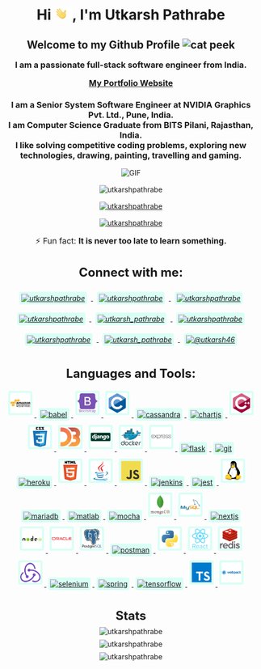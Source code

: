 <h1 align="center">
    Hi <img src='./assets/wave.gif' height='26' alt='wave'>, I'm Utkarsh Pathrabe
</h1>

<h2 align='center'>
    Welcome to my Github Profile <img src='https://media.giphy.com/media/mGcNjsfWAjY5AEZNw6/giphy.gif' alt='cat peek' height='26'>
</h2>

<h3 align="center" style='margin: 16px 4px;'>
    I am a passionate full-stack software engineer from India.
</h3>

<h3 align='center' style='margin: 16px 4px;'>
    <a href='https://utkarshpathrabe.com/'>My Portfolio Website</a>
</h3>

<h3 align="center">
    I am a Senior System Software Engineer at NVIDIA Graphics Pvt. Ltd., Pune, India.<br />
    I am Computer Science Graduate from BITS Pilani, Rajasthan, India.<br />
    I like solving competitive coding problems, exploring new technologies, drawing, painting, travelling and gaming.
</h3>

<p align='center' style='margin: 16px 4px 8px;'>
    <img src="https://media.giphy.com/media/SWoSkN6DxTszqIKEqv/giphy.gif" alt="GIF">
</p>

<p align="center" style='margin: 16px 4px 8px;'>
    <img src="https://komarev.com/ghpvc/?username=utkarshpathrabe&label=Profile%20views&color=0e75b6&style=flat" alt="utkarshpathrabe" />
</p>

<p align="center" style='margin: 16px 4px 8px;'>
    <a href="https://github.com/ryo-ma/github-profile-trophy">
        <img src="https://github-profile-trophy.vercel.app/?username=utkarshpathrabe&theme=gruvbox&row=2&column=4" alt="utkarshpathrabe" />
    </a>
</p>

<p align="center" style='margin: 16px 4px 16px;'>
    <a href="https://twitter.com/utkarshpathrabe" target="blank">
        <img src="https://img.shields.io/twitter/follow/utkarshpathrabe?logo=twitter&style=for-the-badge" alt="utkarshpathrabe" />
    </a>
</p>

<p align='center' style='font-size: 16px;'>
    ⚡ Fun fact: <strong>It is never too late to learn something.</strong>
</p>

<h3 align="center" style='margin: 32px 4px 8px; font-size: 24px;'>
    Connect with me:
</h3>
<p align="center" style='margin: 16px 4px 8px;'>
    <a href="mailto:uapathrabe@gmail.com" target="blank" rel="noreferrer">
        <em>
            <img align="center" src="https://cdn.jsdelivr.net/npm/simple-icons@v3/icons/gmail.svg" alt="utkarshpathrabe" height="30" width="30" />
        </em>
    </a>
    <a href="https://twitter.com/utkarshpathrabe" target="blank" rel="noreferrer">
        <em>
            <img align="center" src="https://raw.githubusercontent.com/rahuldkjain/github-profile-readme-generator/master/src/images/icons/Social/twitter.svg" alt="utkarshpathrabe" height="30" width="30" />
        </em>
    </a>
    <a href="https://linkedin.com/in/utkarshpathrabe" target="blank" rel="noreferrer">
        <em>
            <img align="center" src="https://raw.githubusercontent.com/rahuldkjain/github-profile-readme-generator/master/src/images/icons/Social/linked-in-alt.svg" alt="utkarshpathrabe" height="30" width="30" />
        </em>
    </a>
    <a href="https://fb.com/utkarshpathrabe" target="blank" rel="noreferrer">
        <em>
            <img align="center" src="https://raw.githubusercontent.com/rahuldkjain/github-profile-readme-generator/master/src/images/icons/Social/facebook.svg" alt="utkarshpathrabe" height="30" width="30" />
        </em>
    </a>
    <a href="https://instagram.com/utkarsh_pathrabe" target="blank" rel="noreferrer">
        <em>
            <img align="center" src="https://raw.githubusercontent.com/rahuldkjain/github-profile-readme-generator/master/src/images/icons/Social/instagram.svg" alt="utkarsh_pathrabe" height="30" width="30" />
        </em>
    </a>
    <a href="https://www.youtube.com/c/utkarshpathrabe" target="blank" rel="noreferrer">
        <em>
            <img align="center" src="https://raw.githubusercontent.com/rahuldkjain/github-profile-readme-generator/master/src/images/icons/Social/youtube.svg" alt="utkarshpathrabe" height="30" width="30" />
        </em>
    </a>
    <a href="https://www.hackerrank.com/utkarshpathrabe" target="blank" rel="noreferrer">
        <em>
            <img align="center" src="https://raw.githubusercontent.com/rahuldkjain/github-profile-readme-generator/master/src/images/icons/Social/hackerrank.svg" alt="utkarshpathrabe" height="30" width="30" />
        </em>
    </a>
    <a href="https://www.leetcode.com/utkarsh_pathrabe" target="blank" rel="noreferrer">
        <em>
            <img align="center" src="https://raw.githubusercontent.com/rahuldkjain/github-profile-readme-generator/master/src/images/icons/Social/leet-code.svg" alt="utkarsh_pathrabe" height="30" width="30" />
        </em>
    </a>
    <a href="https://www.hackerearth.com/@utkarsh46" target="blank" rel="noreferrer">
        <em>
            <img align="center" src="https://raw.githubusercontent.com/rahuldkjain/github-profile-readme-generator/master/src/images/icons/Social/hackerearth.svg" alt="@utkarsh46" height="30" width="30" />
        </em>
    </a>
</p>

<h3 align="center" style='margin: 32px 4px 8px; font-size: 24px;'>
    Languages and Tools:
</h3>
<p align="center" style='margin: 16px 4px 32px;'>
    <a href="https://aws.amazon.com" target="_blank" rel="noreferrer">
        <img src="https://raw.githubusercontent.com/devicons/devicon/master/icons/amazonwebservices/amazonwebservices-original-wordmark.svg" alt="aws" width="40" height="40" style='background: #d9fff5 !important; margin: 4px; padding: 4px; border-radius: 4px;' />
    </a>
    <a href="https://babeljs.io/" target="_blank" rel="noreferrer">
        <img src="https://www.vectorlogo.zone/logos/babeljs/babeljs-icon.svg" alt="babel" width="40" height="40" style='background: #d9fff5 !important; margin: 4px; padding: 4px; border-radius: 4px;' />
    </a>
    <a href="https://getbootstrap.com" target="_blank" rel="noreferrer">
        <img src="https://raw.githubusercontent.com/devicons/devicon/master/icons/bootstrap/bootstrap-plain-wordmark.svg" alt="bootstrap" width="40" height="40" style='background: #d9fff5 !important; margin: 4px; padding: 4px; border-radius: 4px;' />
    </a>
    <a href="https://www.cprogramming.com/" target="_blank" rel="noreferrer">
        <img src="https://raw.githubusercontent.com/devicons/devicon/master/icons/c/c-original.svg" alt="c" width="40" height="40" style='background: #d9fff5 !important; margin: 4px; padding: 4px; border-radius: 4px;' />
    </a>
    <a href="https://cassandra.apache.org/" target="_blank" rel="noreferrer">
        <img src="https://www.vectorlogo.zone/logos/apache_cassandra/apache_cassandra-icon.svg" alt="cassandra" width="40" height="40" style='background: #d9fff5 !important; margin: 4px; padding: 4px; border-radius: 4px;' />
    </a>
    <a href="https://www.chartjs.org" target="_blank" rel="noreferrer">
        <img src="https://www.chartjs.org/media/logo-title.svg" alt="chartjs" width="40" height="40" style='background: #d9fff5 !important; margin: 4px; padding: 4px; border-radius: 4px;' />
    </a>
    <a href="https://www.w3schools.com/cpp/" target="_blank" rel="noreferrer">
        <img src="https://raw.githubusercontent.com/devicons/devicon/master/icons/cplusplus/cplusplus-original.svg" alt="cplusplus" width="40" height="40" style='background: #d9fff5 !important; margin: 4px; padding: 4px; border-radius: 4px;' />
    </a>
    <a href="https://www.w3schools.com/css/" target="_blank" rel="noreferrer">
        <img src="https://raw.githubusercontent.com/devicons/devicon/master/icons/css3/css3-original-wordmark.svg" alt="css3" width="40" height="40" style='background: #d9fff5 !important; margin: 4px; padding: 4px; border-radius: 4px;' />
    </a>
    <a href="https://d3js.org/" target="_blank" rel="noreferrer">
        <img src="https://raw.githubusercontent.com/devicons/devicon/master/icons/d3js/d3js-original.svg" alt="d3js" width="40" height="40" style='background: #d9fff5 !important; margin: 4px; padding: 4px; border-radius: 4px;' />
    </a>
    <a href="https://www.djangoproject.com/" target="_blank" rel="noreferrer">
        <img src="https://raw.githubusercontent.com/devicons/devicon/master/icons/django/django-original.svg" alt="django" width="40" height="40" style='background: #d9fff5 !important; margin: 4px; padding: 4px; border-radius: 4px;' />
    </a>
    <a href="https://www.docker.com/" target="_blank" rel="noreferrer">
        <img src="https://raw.githubusercontent.com/devicons/devicon/master/icons/docker/docker-original-wordmark.svg" alt="docker" width="40" height="40" style='background: #d9fff5 !important; margin: 4px; padding: 4px; border-radius: 4px;' />
    </a>
    <a href="https://expressjs.com" target="_blank" rel="noreferrer">
        <img src="https://raw.githubusercontent.com/devicons/devicon/master/icons/express/express-original-wordmark.svg" alt="express" width="40" height="40" style='background: #d9fff5 !important; margin: 4px; padding: 4px; border-radius: 4px;' />
    </a>
    <a href="https://flask.palletsprojects.com/" target="_blank" rel="noreferrer">
        <img src="https://www.vectorlogo.zone/logos/pocoo_flask/pocoo_flask-icon.svg" alt="flask" width="40" height="40" style='background: #d9fff5 !important; margin: 4px; padding: 4px; border-radius: 4px;' />
    </a>
    <a href="https://git-scm.com/" target="_blank" rel="noreferrer">
        <img src="https://www.vectorlogo.zone/logos/git-scm/git-scm-icon.svg" alt="git" width="40" height="40" style='background: #d9fff5 !important; margin: 4px; padding: 4px; border-radius: 4px;' />
    </a>
    <a href="https://heroku.com" target="_blank" rel="noreferrer">
        <img src="https://www.vectorlogo.zone/logos/heroku/heroku-icon.svg" alt="heroku" width="40" height="40" style='background: #d9fff5 !important; margin: 4px; padding: 4px; border-radius: 4px;' />
    </a>
    <a href="https://www.w3.org/html/" target="_blank" rel="noreferrer">
        <img src="https://raw.githubusercontent.com/devicons/devicon/master/icons/html5/html5-original-wordmark.svg" alt="html5" width="40" height="40" style='background: #d9fff5 !important; margin: 4px; padding: 4px; border-radius: 4px;' />
    </a>
    <a href="https://www.java.com" target="_blank" rel="noreferrer">
        <img src="https://raw.githubusercontent.com/devicons/devicon/master/icons/java/java-original.svg" alt="java" width="40" height="40" style='background: #d9fff5 !important; margin: 4px; padding: 4px; border-radius: 4px;' />
    </a>
    <a href="https://developer.mozilla.org/en-US/docs/Web/JavaScript" target="_blank" rel="noreferrer">
        <img src="https://raw.githubusercontent.com/devicons/devicon/master/icons/javascript/javascript-original.svg" alt="javascript" width="40" height="40" style='background: #d9fff5 !important; margin: 4px; padding: 4px; border-radius: 4px;' />
    </a>
    <a href="https://www.jenkins.io" target="_blank" rel="noreferrer">
        <img src="https://www.vectorlogo.zone/logos/jenkins/jenkins-icon.svg" alt="jenkins" width="40" height="40" style='background: #d9fff5 !important; margin: 4px; padding: 4px; border-radius: 4px;' />
    </a>
    <a href="https://jestjs.io" target="_blank" rel="noreferrer">
        <img src="https://www.vectorlogo.zone/logos/jestjsio/jestjsio-icon.svg" alt="jest" width="40" height="40" style='background: #d9fff5 !important; margin: 4px; padding: 4px; border-radius: 4px;' />
    </a>
    <a href="https://www.linux.org/" target="_blank" rel="noreferrer">
        <img src="https://raw.githubusercontent.com/devicons/devicon/master/icons/linux/linux-original.svg" alt="linux" width="40" height="40" style='background: #d9fff5 !important; margin: 4px; padding: 4px; border-radius: 4px;' />
    </a>
    <a href="https://mariadb.org/" target="_blank" rel="noreferrer">
        <img src="https://www.vectorlogo.zone/logos/mariadb/mariadb-icon.svg" alt="mariadb" width="40" height="40" style='background: #d9fff5 !important; margin: 4px; padding: 4px; border-radius: 4px;' />
    </a>
    <a href="https://www.mathworks.com/" target="_blank" rel="noreferrer">
        <img src="https://upload.wikimedia.org/wikipedia/commons/2/21/Matlab_Logo.png" alt="matlab" width="40" height="40" style='background: #d9fff5 !important; margin: 4px; padding: 4px; border-radius: 4px;' />
    </a>
    <a href="https://mochajs.org" target="_blank" rel="noreferrer">
        <img src="https://www.vectorlogo.zone/logos/mochajs/mochajs-icon.svg" alt="mocha" width="40" height="40" style='background: #d9fff5 !important; margin: 4px; padding: 4px; border-radius: 4px;' />
    </a>
    <a href="https://www.mongodb.com/" target="_blank" rel="noreferrer">
        <img src="https://raw.githubusercontent.com/devicons/devicon/master/icons/mongodb/mongodb-original-wordmark.svg" alt="mongodb" width="40" height="40" style='background: #d9fff5 !important; margin: 4px; padding: 4px; border-radius: 4px;' />
    </a>
    <a href="https://www.mysql.com/" target="_blank" rel="noreferrer">
        <img src="https://raw.githubusercontent.com/devicons/devicon/master/icons/mysql/mysql-original-wordmark.svg" alt="mysql" width="40" height="40" style='background: #d9fff5 !important; margin: 4px; padding: 4px; border-radius: 4px;' />
    </a>
    <a href="https://nextjs.org/" target="_blank" rel="noreferrer">
        <img src="https://cdn.worldvectorlogo.com/logos/nextjs-2.svg" alt="nextjs" width="40" height="40" style='background: #d9fff5 !important; margin: 4px; padding: 4px; border-radius: 4px;' />
    </a>
    <a href="https://nodejs.org" target="_blank" rel="noreferrer">
        <img src="https://raw.githubusercontent.com/devicons/devicon/master/icons/nodejs/nodejs-original-wordmark.svg" alt="nodejs" width="40" height="40" style='background: #d9fff5 !important; margin: 4px; padding: 4px; border-radius: 4px;' />
    </a>
    <a href="https://www.oracle.com/" target="_blank" rel="noreferrer">
        <img src="https://raw.githubusercontent.com/devicons/devicon/master/icons/oracle/oracle-original.svg" alt="oracle" width="40" height="40" style='background: #d9fff5 !important; margin: 4px; padding: 4px; border-radius: 4px;' />
    </a>
    <a href="https://www.postgresql.org" target="_blank" rel="noreferrer">
        <img src="https://raw.githubusercontent.com/devicons/devicon/master/icons/postgresql/postgresql-original-wordmark.svg" alt="postgresql" width="40" height="40" style='background: #d9fff5 !important; margin: 4px; padding: 4px; border-radius: 4px;' />
    </a>
    <a href="https://postman.com" target="_blank" rel="noreferrer">
        <img src="https://www.vectorlogo.zone/logos/getpostman/getpostman-icon.svg" alt="postman" width="40" height="40" style='background: #d9fff5 !important; margin: 4px; padding: 4px; border-radius: 4px;' />
    </a>
    <a href="https://www.python.org" target="_blank" rel="noreferrer">
        <img src="https://raw.githubusercontent.com/devicons/devicon/master/icons/python/python-original.svg" alt="python" width="40" height="40" style='background: #d9fff5 !important; margin: 4px; padding: 4px; border-radius: 4px;' />
    </a>
    <a href="https://reactjs.org/" target="_blank" rel="noreferrer">
        <img src="https://raw.githubusercontent.com/devicons/devicon/master/icons/react/react-original-wordmark.svg" alt="react" width="40" height="40" style='background: #d9fff5 !important; margin: 4px; padding: 4px; border-radius: 4px;' />
    </a>
    <a href="https://redis.io" target="_blank" rel="noreferrer">
        <img src="https://raw.githubusercontent.com/devicons/devicon/master/icons/redis/redis-original-wordmark.svg" alt="redis" width="40" height="40" style='background: #d9fff5 !important; margin: 4px; padding: 4px; border-radius: 4px;' />
    </a>
    <a href="https://redux.js.org" target="_blank" rel="noreferrer">
        <img src="https://raw.githubusercontent.com/devicons/devicon/master/icons/redux/redux-original.svg" alt="redux" width="40" height="40" style='background: #d9fff5 !important; margin: 4px; padding: 4px; border-radius: 4px;' />
    </a>
    <a href="https://www.selenium.dev" target="_blank" rel="noreferrer">
        <img src="https://raw.githubusercontent.com/detain/svg-logos/780f25886640cef088af994181646db2f6b1a3f8/svg/selenium-logo.svg" alt="selenium" width="40" height="40" style='background: #d9fff5 !important; margin: 4px; padding: 4px; border-radius: 4px;' />
    </a>
    <a href="https://spring.io/" target="_blank" rel="noreferrer">
        <img src="https://www.vectorlogo.zone/logos/springio/springio-icon.svg" alt="spring" width="40" height="40" style='background: #d9fff5 !important; margin: 4px; padding: 4px; border-radius: 4px;' />
    </a>
    <a href="https://www.tensorflow.org" target="_blank" rel="noreferrer">
        <img src="https://www.vectorlogo.zone/logos/tensorflow/tensorflow-icon.svg" alt="tensorflow" width="40" height="40" style='background: #d9fff5 !important; margin: 4px; padding: 4px; border-radius: 4px;' />
    </a>
    <a href="https://www.typescriptlang.org/" target="_blank" rel="noreferrer">
        <img src="https://raw.githubusercontent.com/devicons/devicon/master/icons/typescript/typescript-original.svg" alt="typescript" width="40" height="40" style='background: #d9fff5 !important; margin: 4px; padding: 4px; border-radius: 4px;' />
    </a>
    <a href="https://webpack.js.org" target="_blank" rel="noreferrer">
        <img src="https://raw.githubusercontent.com/devicons/devicon/d00d0969292a6569d45b06d3f350f463a0107b0d/icons/webpack/webpack-original-wordmark.svg" alt="webpack" width="40" height="40"   style='background: #d9fff5 !important; margin: 4px; padding: 4px; border-radius: 4px;' />
    </a>
</p>

<h3 align="center" style='margin: 0px 4px 8px; font-size: 24px;'>
    Stats
</h3>

<p align="center" style='margin: 8px 4px;'>
    <img src="https://github-readme-stats.vercel.app/api/top-langs?username=utkarshpathrabe&show_icons=true&locale=en&layout=compact&theme=gruvbox" alt="utkarshpathrabe" />
</p>

<p align="center" style='margin: 8px 4px;'>
    <img src="https://github-readme-stats.vercel.app/api?username=utkarshpathrabe&show_icons=true&locale=en&theme=gruvbox" alt="utkarshpathrabe" />
</p>

<p align="center" style='margin: 8px 4px;'>
    <img src="https://github-readme-streak-stats.herokuapp.com/?user=utkarshpathrabe&theme=gruvbox" alt="utkarshpathrabe" />
</p>

<style>
    em > img {
        background: #d9fff5;
        margin: 8px;
        padding: 4px;
        border-radius: 4px;
    }
</style>